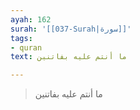 ```yaml
---
ayah: 162
surah: '[[037-Surah|سورة]]'
tags:
- quran
text: ما أنتم عليه بفاتنين

---
```

> ما أنتم عليه بفاتنين

